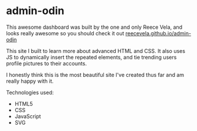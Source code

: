 # admin-odin
This awesome dashboard was built by the one and only Reece Vela, and looks really awesome so you should check it out [reecevela.github.io/admin-odin](https://reecevela.github.io/admin-odin)

This site I built to learn more about advanced HTML and CSS. It also uses JS to dynamically insert the repeated elements, and tie trending users profile pictures to their accounts.

I honestly think this is the most beautiful site I've created thus far and am really happy with it. 

Technologies used:
- HTML5
- CSS
- JavaScript
- SVG
